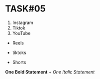# TASK#05
1. Instagram
2. Tiktok
3. YouTube

- Reels
* tiktoks
+ Shorts

**One Bold Statement** + *One Italic Statement*
